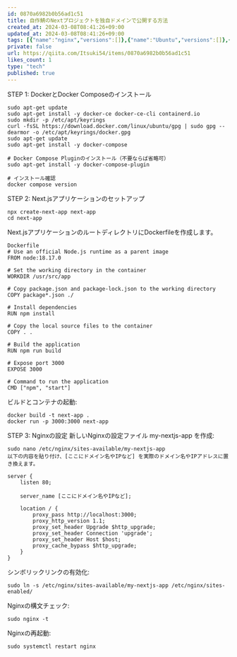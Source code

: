 ```yaml
---
id: 0870a6982b0b56ad1c51
title: 自作鯖のNextプロジェクトを独自ドメインで公開する方法
created_at: 2024-03-08T08:41:26+09:00
updated_at: 2024-03-08T08:41:26+09:00
tags: [{"name":"nginx","versions":[]},{"name":"Ubuntu","versions":[]},{"name":"Docker","versions":[]},{"name":"フロントエンド","versions":[]},{"name":"Next.js","versions":[]}]
private: false
url: https://qiita.com/Itsuki54/items/0870a6982b0b56ad1c51
likes_count: 1
type: "tech"
published: true
---
```


STEP 1: DockerとDocker Composeのインストール
```
sudo apt-get update
sudo apt-get install -y docker-ce docker-ce-cli containerd.io
sudo mkdir -p /etc/apt/keyrings
curl -fsSL https://download.docker.com/linux/ubuntu/gpg | sudo gpg --dearmor -o /etc/apt/keyrings/docker.gpg
sudo apt-get update
sudo apt-get install -y docker-compose
```
```
# Docker Compose Pluginのインストール（不要ならば省略可）
sudo apt-get install -y docker-compose-plugin

# インストール確認
docker compose version
```
STEP 2: Next.jsアプリケーションのセットアップ

```
npx create-next-app next-app
cd next-app
```
Next.jsアプリケーションのルートディレクトリにDockerfileを作成します。

```
Dockerfile
# Use an official Node.js runtime as a parent image
FROM node:18.17.0

# Set the working directory in the container
WORKDIR /usr/src/app

# Copy package.json and package-lock.json to the working directory
COPY package*.json ./

# Install dependencies
RUN npm install

# Copy the local source files to the container
COPY . .

# Build the application
RUN npm run build

# Expose port 3000
EXPOSE 3000

# Command to run the application
CMD ["npm", "start"]
```
ビルドとコンテナの起動:

```
docker build -t next-app .
docker run -p 3000:3000 next-app
```
STEP 3: Nginxの設定
新しいNginxの設定ファイル my-nextjs-app を作成:
```
sudo nano /etc/nginx/sites-available/my-nextjs-app
以下の内容を貼り付け、[ここにドメイン名やIPなど] を実際のドメイン名やIPアドレスに置き換えます。
```
```
server {
    listen 80;

    server_name [ここにドメイン名やIPなど];

    location / {
        proxy_pass http://localhost:3000;
        proxy_http_version 1.1;
        proxy_set_header Upgrade $http_upgrade;
        proxy_set_header Connection 'upgrade';
        proxy_set_header Host $host;
        proxy_cache_bypass $http_upgrade;
    }
}
```
シンボリックリンクの有効化:

```
sudo ln -s /etc/nginx/sites-available/my-nextjs-app /etc/nginx/sites-enabled/
```
Nginxの構文チェック:
```
sudo nginx -t
```
Nginxの再起動:

```
sudo systemctl restart nginx
```

